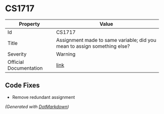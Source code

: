 # CS1717

| Property               | Value                                                                    |
| ---------------------- | ------------------------------------------------------------------------ |
| Id                     | CS1717                                                                   |
| Title                  | Assignment made to same variable; did you mean to assign something else? |
| Severity               | Warning                                                                  |
| Official Documentation | [link](http://docs.microsoft.com/en-us/dotnet/csharp/misc/cs1717)        |

## Code Fixes

* Remove redundant assignment

*\(Generated with [DotMarkdown](http://github.com/JosefPihrt/DotMarkdown)\)*